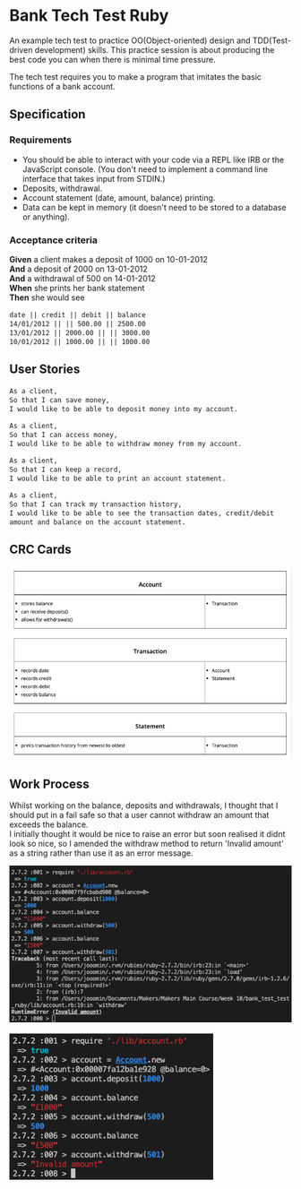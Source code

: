 # Bank Tech Test Ruby
An example tech test to practice OO(Object-oriented) design and TDD(Test-driven development) skills. This practice session is about producing the best code you can when there is minimal time pressure.

The tech test requires you to make a program that imitates the basic functions of a bank account.

## Specification

### Requirements
* You should be able to interact with your code via a REPL like IRB or the JavaScript console.  (You don't need to implement a command line interface that takes input from STDIN.)
* Deposits, withdrawal.
* Account statement (date, amount, balance) printing.
* Data can be kept in memory (it doesn't need to be stored to a database or anything).

### Acceptance criteria
**Given** a client makes a deposit of 1000 on 10-01-2012  
**And** a deposit of 2000 on 13-01-2012  
**And** a withdrawal of 500 on 14-01-2012  
**When** she prints her bank statement  
**Then** she would see

```
date || credit || debit || balance
14/01/2012 || || 500.00 || 2500.00
13/01/2012 || 2000.00 || || 3000.00
10/01/2012 || 1000.00 || || 1000.00
```

## User Stories

```
As a client,
So that I can save money,
I would like to be able to deposit money into my account.
```

```
As a client,
So that I can access money, 
I would like to be able to withdraw money from my account.
```

```
As a client,
So that I can keep a record,  
I would like to be able to print an account statement.
```

```
As a client,
So that I can track my transaction history,
I would like to be able to see the transaction dates, credit/debit amount and balance on the account statement. 
```

## CRC Cards
![CRC Cards](/images/CRC_cards.png)

## Work Process
Whilst working on the balance, deposits and withdrawals, I thought that I should put in a fail safe so that a user cannot withdraw an amount that exceeds the balance.
<br>
I initially thought it would be nice to raise an error but soon realised it didnt look so nice, so I amended the withdraw method to return 'Invalid amount' as a string rather than use it as an error message.

![CRC Cards](/images/error_message.png)
<br><br>
![CRC Cards](/images/error_message_string.png)

